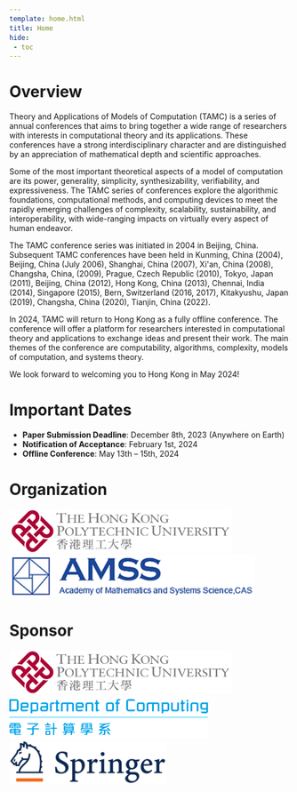 ```yaml
---
template: home.html
title: Home
hide:
 - toc
---
```


# **Overview**

Theory and Applications of Models of Computation (TAMC) is a series of annual conferences that aims to bring together a wide range of researchers with interests in computational theory and its applications. These conferences have a strong interdisciplinary character and are distinguished by an appreciation of mathematical depth and scientific approaches.
 
Some of the most important theoretical aspects of a model of computation are its power, generality, simplicity, synthesizability, verifiability, and expressiveness. The TAMC series of conferences explore the algorithmic foundations, computational methods, and computing devices to meet the rapidly emerging challenges of complexity, scalability, sustainability, and interoperability, with wide-ranging impacts on virtually every aspect of human endeavor.
 
The TAMC conference series was initiated in 2004 in Beijing, China. Subsequent TAMC conferences have been held in Kunming, China (2004), Beijing, China (July 2006), Shanghai, China (2007), Xi'an, China (2008), Changsha, China, (2009), Prague, Czech Republic (2010), Tokyo, Japan (2011), Beijing, China (2012), Hong Kong, China (2013), Chennai, India (2014), Singapore (2015), Bern, Switzerland (2016, 2017), Kitakyushu, Japan (2019), Changsha, China (2020), Tianjin, China (2022).

In 2024, TAMC will return to Hong Kong as a fully offline conference. The conference will offer a platform for researchers interested in computational theory and applications to exchange ideas and present their work. The main themes of the conference are computability, algorithms, complexity, models of computation, and systems theory.

We look forward to welcoming you to Hong Kong in May 2024!

# **Important Dates**

- **Paper Submission Deadline**: December 8th, 2023 (Anywhere on Earth)
- **Notification of Acceptance**: February 1st, 2024
- **Offline Conference**: May 13th – 15th, 2024

<!-- - **Final Camera Ready Version**: February 1, 2024 -->
<!-- - **Early Registration Deadline**: March 15, 2024 -->

# **Organization**

<img src="./assets/images/polyu.svg" style="width: 400px;margin-right:15px;">
<img src="./assets/images/logo-amss.png" style="height: 77.99px;">

# **Sponsor**
<img src="./assets/images/polyu.svg" style="width: 400px;margin-right:25px;">
<img src="./assets/images/polyu-comp-logo.png" style="height: 77.99px;margin-right:65px;">
<img src="./assets/images/springer-logo.svg" style="height: 77.99px;">
